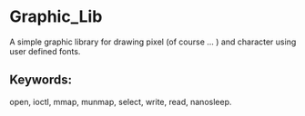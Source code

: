 # Graphic_Lib
A simple graphic library for drawing pixel (of course ... ) and character using user defined fonts.

## Keywords:
open, ioctl, mmap, munmap, select, write, read, nanosleep.
